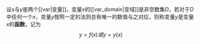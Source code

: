 设$x$与$y$是两个[[var|变量]]，变量$x$的[[var_domain|变域]]是非空数集$D$，若对于$D$中任何一个$x$，变量$y$按照一定的法则总有唯一的数值与之对应，则称变量$y$是变量$x$的**函数**，记为
$$y=f(x)或y=y(x)$$
